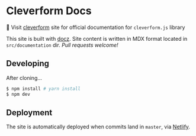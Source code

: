 ﻿# Cleverform Docs

📄 Visit [cleverform](https://cleverform.netlify.app) site for official documentation for `cleverform.js` library

This site is built with [docz](https://www.docz.site/). Site content is written in MDX format located in `src/documentation` dir. _Pull requests welcome!_


## Developing
After cloning...

``` bash
$ npm install # yarn install
$ npm dev
```

## Deployment

The site is automatically deployed when commits land in `master`, via [Netlify](https://www.netlify.com/).